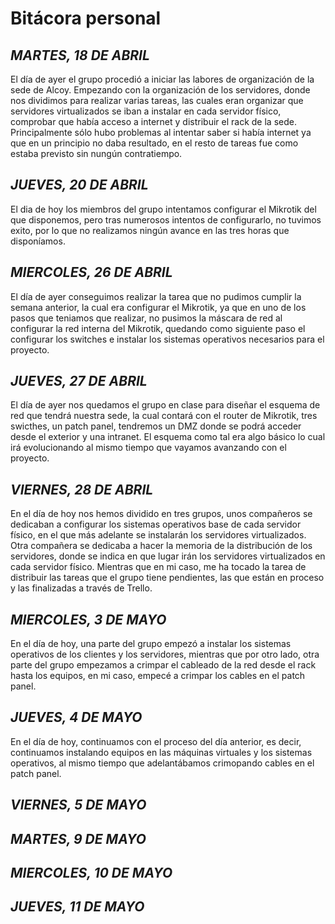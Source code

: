 # Bitácora personal

  ## *MARTES, 18 DE ABRIL*
El día de ayer el grupo procedió a iniciar las labores de organización de la sede de Alcoy. Empezando con la organización de los servidores, donde nos dividimos para realizar varias tareas, las cuales eran organizar que servidores virtualizados se iban a instalar en cada servidor físico, comprobar que había acceso a internet y distribuir el rack de la sede. Principalmente sólo hubo problemas al intentar saber si había internet ya que en un principio no daba resultado, en el resto de tareas fue como estaba previsto sin nungún contratiempo.

  ## *JUEVES, 20 DE ABRIL*
El dia de hoy los miembros del grupo intentamos configurar el Mikrotik del que disponemos, pero tras numerosos intentos de configurarlo, 
no tuvimos exito, por lo que no realizamos ningún avance en las tres horas que disponíamos.
  
  ## *MIERCOLES, 26 DE ABRIL*
El día de ayer conseguimos realizar la tarea que no pudimos cumplir la semana anterior, la cual era configurar el Mikrotik,
ya que en uno de los pasos que teniamos que realizar, no pusimos la máscara de red al configurar la red interna del Mikrotik, 
quedando como siguiente paso el configurar los switches e instalar los sistemas operativos necesarios para el proyecto.
   
  ## *JUEVES, 27 DE ABRIL*
El día de ayer nos quedamos el grupo en clase para diseñar el esquema de red que tendrá nuestra sede, la cual contará con el router de Mikrotik,
tres swicthes, un patch panel, tendremos un DMZ donde se podrá acceder desde el exterior y una intranet. El esquema como tal era algo básico lo cual irá 
evolucionando al mismo tiempo que vayamos avanzando con el proyecto.
   
  ## *VIERNES, 28 DE ABRIL*
En el día de hoy nos hemos dividido en tres grupos, unos compañeros se dedicaban a configurar los sistemas operativos base de cada servidor físico, en el que más adelante se instalarán los servidores virtualizados. Otra compañera se dedicaba a hacer la memoria de la distribución de los servidores, donde se indica en que lugar irán los servidores virtualizados en cada servidor físico. Mientras que en mi caso, me ha tocado la tarea de distribuir las tareas que el grupo tiene pendientes, las que están en proceso y las finalizadas a través de Trello.

## *MIERCOLES, 3 DE MAYO*
En el día de hoy, una parte del grupo empezó a instalar los sistemas operativos de los clientes y los servidores, mientras que por otro lado, otra parte del grupo empezamos a crimpar el cableado de la red desde el rack hasta los equipos, en mi caso, empecé a crimpar los cables en el patch panel. 

## *JUEVES, 4 DE MAYO*
En el día de hoy, continuamos con el proceso del día anterior, es decir, continuamos instalando equipos en las máquinas virtuales y los sistemas operativos, al mismo tiempo que adelantábamos crimopando cables en el patch panel.

## *VIERNES, 5 DE MAYO*

## *MARTES, 9 DE MAYO*

## *MIERCOLES, 10 DE MAYO*

## *JUEVES, 11 DE MAYO*

